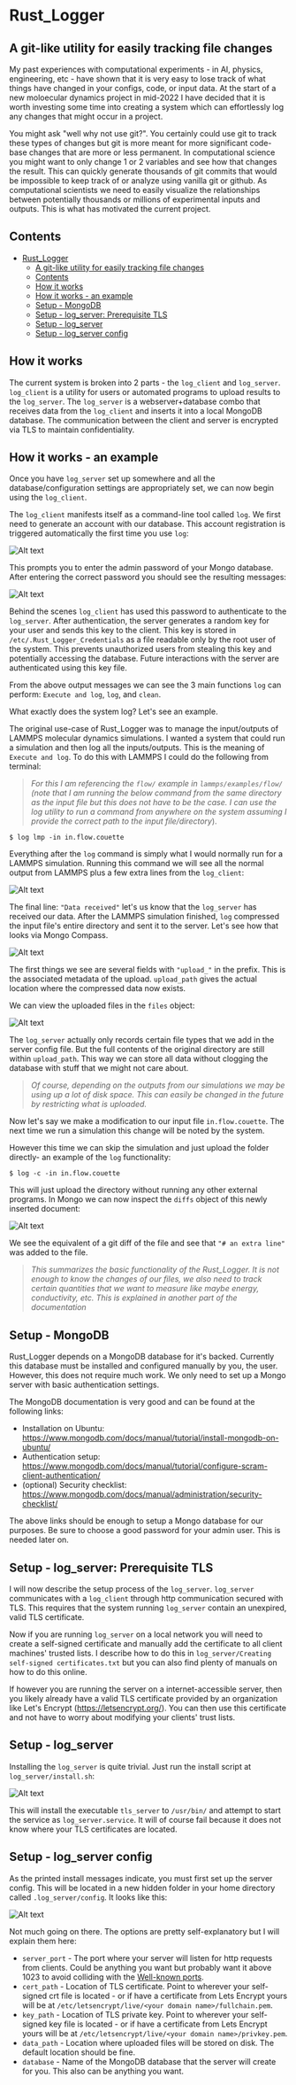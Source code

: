 # Rust_Logger 

## A git-like utility for easily tracking file changes

My past experiences with computational experiments - in AI, physics, engineering, etc - have shown that it is very easy to lose track of what things have changed in your configs, code, or input data. At the start of a new moloecular dynamics project in mid-2022 I have decided that it is worth investing some time into creating a system which can effortlessly log any changes that might occur in a project.

You might ask "well why not use git?". You certainly could use git to track these types of changes but git is more meant for more significant code-base changes that are more or less permanent. In computational science you might want to only change 1 or 2 variables and see how that changes the result. This can quickly generate thousands of git commits that would be impossible to keep track of or analyze using vanilla git or github. As computational scientists we need to easily visualize the relationships between potentially thousands or millions of experimental inputs and outputs. This is what has motivated the current project.

## Contents

- [Rust_Logger](#rust_logger)
  - [A git-like utility for easily tracking file changes](#a-git-like-utility-for-easily-tracking-file-changes)
  - [Contents](#contents)
  - [How it works](#how-it-works)
  - [How it works - an example](#how-it-works---an-example)
  - [Setup - MongoDB](#setup---mongodb)
  - [Setup - log_server: Prerequisite TLS](#setup---log_server-prerequisite-tls)
  - [Setup - log_server](#setup---log_server)
  - [Setup - log_server config](#setup---log_server-config)

## How it works 
The current system is broken into 2 parts - the `log_client` and `log_server`. `log_client` is a utility for users or automated programs to upload results to the `log_server`. The `log_server` is a webserver+database combo that receives data from the `log_client` and inserts it into a local MongoDB database. The communication between the client and server is encrypted via TLS to maintain confidentiality.

## How it works - an example 
Once you have `log_server` set up somewhere and all the database/configuration settings are appropriately set, we can now begin using the `log_client`. 

The `log_client` manifests itself as a command-line tool called `log`. We first need to generate an account with our database. This account registration is triggered automatically the first time you use `log`:

![Alt text](imgs/registration.png)

This prompts you to enter the admin password of your Mongo database. After entering the correct password you should see the resulting messages:

![Alt text](imgs/registration_result.png)

Behind the scenes `log_client` has used this password to authenticate to the `log_server`. After authentication, the server generates a random key for your user and sends this key to the client. This key is stored in `/etc/.Rust_Logger_Credentials` as a file readable only by the root user of the system. This prevents unauthorized users from stealing this key and potentially accessing the database. Future interactions with the server are authenticated using this key file.

From the above output messages we can see the 3 main functions `log` can perform: `Execute and log`, `log`, and `clean`.

What exactly does the system log? Let's see an example. 

The original use-case of Rust_Logger was to manage the input/outputs of LAMMPS molecular dynamics simulations. I wanted a system that could run a simulation and then log all the inputs/outputs. This is the meaning of `Execute and log`. To do this with LAMMPS I could do the following from terminal:

>*For this I am referencing the `flow/` example in `lammps/examples/flow/` (note that I am running the below command from the same directory as the input file but this does not have to be the case. I can use the log utility to run a command from anywhere on the system assuming I provide the correct path to the input file/directory*).

`$ log lmp -in in.flow.couette`

Everything after the `log` command is simply what I would normally run for a LAMMPS simulation. Running this command we will see all the normal output from LAMMPS plus a few extra lines from the `log_client`:

![Alt text](imgs/command_output_example.png)

The final line: `"Data received"` let's us know that the `log_server` has received our data. After the LAMMPS simulation finished, `log` compressed the input file's entire directory and sent it to the server. Let's see how that looks via Mongo Compass. 

![Alt text](imgs/upload_example.png)

The first things we see are several fields with `"upload_"` in the prefix. This is the associated metadata of the upload. `upload_path` gives the actual location where the compressed data now exists.

We can view the uploaded files in the `files` object:

![Alt text](imgs/uploaded_files.png)

The `log_server` actually only records certain file types that we add in the server config file. But the full contents of the original directory are still within `upload_path`. This way we can store all data without clogging the database with stuff that we might not care about.

>*Of course, depending on the outputs from our simulations we may be using up a lot of disk space. This can easily be changed in the future by restricting what is uploaded.*

Now let's say we make a modification to our input file `in.flow.couette`. The next time we run a simulation this change will be noted by the system.

However this time we can skip the simulation and just upload the folder directly- an example of the `log` functionality:

`$ log -c -in in.flow.couette`

This will just upload the directory without running any other external programs. In Mongo we can now inspect the `diffs` object of this newly inserted document:

![Alt text](imgs/diff_example.png)

We see the equivalent of a git diff of the file and see that `"# an extra line"` was added to the file.

>*This summarizes the basic functionality of the Rust_Logger. It is not enough to know the changes of our files, we also need to track certain quantities that we want to measure like maybe energy, conductivity, etc. This is explained in another part of the documentation*

## Setup - MongoDB
Rust_Logger depends on a MongoDB database for it's backed. Currently this database must be installed and configured manually by you, the user. However, this does not require much work. We only need to set up a Mongo server with basic authentication settings. 

The MongoDB documentation is very good and can be found at the following links:

- Installation on Ubuntu: https://www.mongodb.com/docs/manual/tutorial/install-mongodb-on-ubuntu/
- Authentication setup: https://www.mongodb.com/docs/manual/tutorial/configure-scram-client-authentication/
- (optional) Security checklist: https://www.mongodb.com/docs/manual/administration/security-checklist/

The above links should be enough to setup a Mongo database for our purposes. Be sure to choose a good password for your admin user. This is needed later on.

## Setup - log_server: Prerequisite TLS
I will now describe the setup process of the `log_server`. `log_server` communicates with a `log_client` through http communication secured with TLS. This requires that the system running `log_server` contain an unexpired, valid TLS certificate. 

Now if you are running `log_server` on a local network you will need to create a self-signed certificate and manually add the certificate to all client machines' trusted lists. I describe how to do this in `log_server/Creating self-signed certificates.txt` but you can also find plenty of manuals on how to do this online. 

If however you are running the server on a internet-accessible server, then you likely already have a valid TLS certificate provided by an organization like Let's Encrypt (https://letsencrypt.org/). You can then use this certificate and not have to worry about modifying your clients' trust lists. 

## Setup - log_server
Installing the `log_server` is quite trivial. Just run the install script at `log_server/install.sh`:

![Alt text](imgs/server_install.png)

This will install the executable `tls_server` to `/usr/bin/` and attempt to start the service as `log_server.service`. It will of course fail because it does not know where your TLS certificates are located.

## Setup - log_server config
As the printed install messages indicate, you must first set up the server config. This will be located in a new hidden folder in your home directory called `.log_server/config`. It looks like this:

![Alt text](imgs/server_config_example.png)

Not much going on there. The options are pretty self-explanatory but I will explain them here:

- `server_port` - The port where your server will listen for http requests from clients. Could be anything you want but probably want it above 1023 to avoid colliding with the [Well-known ports](https://en.wikipedia.org/wiki/List_of_TCP_and_UDP_port_numbers#Well-known_ports).
- `cert_path` - Location of TLS certificate. Point to wherever your self-signed crt file is located - or if have a certificate from Lets Encrypt yours will be at `/etc/letsencrypt/live/<your domain name>/fullchain.pem`.
- `key_path` - Location of TLS private key. Point to wherever your self-signed key file is located - or if have a certificate from Lets Encrypt yours will be at `/etc/letsencrypt/live/<your domain name>/privkey.pem`.
- `data_path` - Location where uploaded files will be stored on disk. The default location should be fine.
- `database` - Name of the MongoDB database that the server will create for you. This also can be anything you want. 